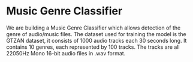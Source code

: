 # Music Genre Classifier

  We are building a Music Genre Classifier which allows detection of the genre of audio/music files. 
  The dataset used for training the model is the GTZAN dataset, it consists of 1000 audio tracks each 30 seconds long. 
  It contains 10 genres, each represented by 100 tracks. The tracks are all 22050Hz Mono 16-bit audio files in .wav format. 
